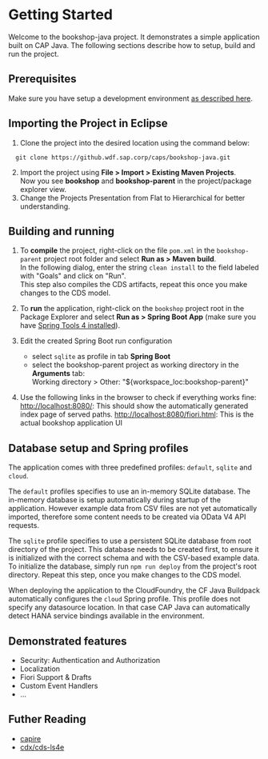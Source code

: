 # Getting Started

Welcome to the bookshop-java project. It demonstrates a simple application built on CAP Java.
The following sections describe how to setup, build and run the project.

## Prerequisites 
Make sure you have setup a development environment [as described here](https://github.wdf.sap.corp/pages/cap/java/overview#javalocaldev).

## Importing the Project in Eclipse
1.  Clone the project into the desired location using the command below: 
```
  git clone https://github.wdf.sap.corp/caps/bookshop-java.git
```
2.  Import the project using **File > Import > Existing Maven Projects**.  
Now you see **bookshop** and **bookshop-parent** in the project/package explorer view.
3.  Change the Projects Presentation from Flat to Hierarchical for better understanding.

## Building and running
1.  To **compile** the project, right-click on the file `pom.xml` in the `bookshop-parent` project root folder and select 
**Run as > Maven build**.  
    In the following dialog, enter the string `clean install` to the field labeled with "Goals" and click on "Run".  
    This step also compiles the CDS artifacts, repeat this once you make changes to the CDS model.
2.  To **run** the application, right-click on the `bookshop` project root in the Package Explorer and select **Run as > Spring Boot App** (make sure you have [Spring Tools 4 installed](https://github.wdf.sap.corp/cds-java/cds-services/blob/master/docs/local_dev_env.md)).
3.  Edit the created Spring Boot run configuration
    - select `sqlite` as profile in tab **Spring Boot**
    - select the bookshop-parent project as working directory in the **Arguments** tab:  
      Working directory > Other: "${workspace_loc:bookshop-parent}"
    
4.  Use the following links in the browser to check if everything works fine:  
  <http://localhost:8080/>:  This should show the automatically generated index page of served paths.
  <http://localhost:8080/fiori.html>:  This is the actual bookshop application UI

## Database setup and Spring profiles
The application comes with three predefined profiles: `default`, `sqlite` and `cloud`.

The `default` profiles specifies to use an in-memory SQLite database. 
The in-memory database is setup automatically during startup of the application. 
However example data from CSV files are not yet automatically imported, therefore some content needs to be created via OData V4 API requests.

The `sqlite` profile specifies to use a persistent SQLite database from root directory of the project.
This database needs to be created first, to ensure it is initialized with the correct schema and with the CSV-based example data.
To initialize the database, simply run `npm run deploy` from the project's root directory. Repeat this step, once you make changes to the CDS model.

When deploying the application to the CloudFoundry, the CF Java Buildpack automatically configures the `cloud` Spring profile.
This profile does not specify any datasource location. In that case CAP Java can automatically detect HANA service bindings available in the environment.

## Demonstrated features
- Security: Authentication and Authorization
- Localization
- Fiori Support & Drafts
- Custom Event Handlers
- ...

## Futher Reading
- [capire](https://github.wdf.sap.corp/pages/cap/)
- [cdx/cds-ls4e](https://github.wdf.sap.corp/cdx/cds-ls4e/wiki)

